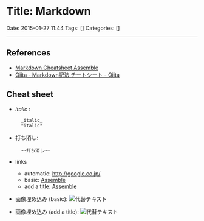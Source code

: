 # Title: Markdown

Date: 2015-01-27 11:44
Tags: []
Categories: []

<!-- toc -->

---

## References

- [Markdown Cheatsheet Assemble](http://assemble.io/docs/Cheatsheet-Markdown.html)
- [Qiita - Markdown記法 チートシート - Qiita](http://qiita.com/Qiita/items/c686397e4a0f4f11683d)

## Cheat sheet

- _italic_ :

        _italic_
        *italic*

- ~~打ち消し~~:

        ~~打ち消し~~

- links
    - automatic:
        <http://google.co.jp/>
    - basic:
        [Assemble](http://google.co.jp/)
    - add a title:
        [Assemble](http://google.co.jp/ "title!")
- 画像埋め込み (basic):
    ![代替テキスト](画像のURL)
- 画像埋め込み (add a title):
    ![代替テキスト](画像のURL "画像タイトル")

